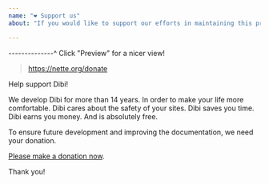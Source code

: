 ```yaml
---
name: "❤️ Support us"
about: "If you would like to support our efforts in maintaining this project 🙌"

---
```


--------------^ Click "Preview" for a nicer view!

> https://nette.org/donate

Help support Dibi!

We develop Dibi for more than 14 years. In order to make your life more comfortable. Dibi cares about the safety of your sites. Dibi saves you time. Dibi earns you money. And is absolutely free.

To ensure future development and improving the documentation, we need your donation.

[Please make a donation now](https://nette.org/donate).

Thank you!
